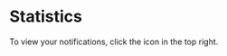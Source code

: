 # Statistics

To view your notifications, click the <i class="fas fa-fw fa-bell"></i> icon in the top right.
